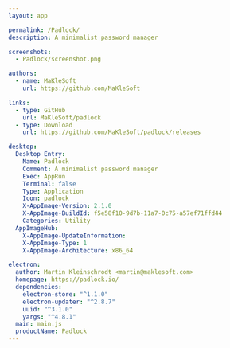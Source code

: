 ```yaml
---
layout: app

permalink: /Padlock/
description: A minimalist password manager

screenshots:
  - Padlock/screenshot.png

authors:
  - name: MaKleSoft
    url: https://github.com/MaKleSoft

links:
  - type: GitHub
    url: MaKleSoft/padlock
  - type: Download
    url: https://github.com/MaKleSoft/padlock/releases

desktop:
  Desktop Entry:
    Name: Padlock
    Comment: A minimalist password manager
    Exec: AppRun
    Terminal: false
    Type: Application
    Icon: padlock
    X-AppImage-Version: 2.1.0
    X-AppImage-BuildId: f5e58f10-9d7b-11a7-0c75-a57ef71ffd44
    Categories: Utility
  AppImageHub:
    X-AppImage-UpdateInformation: 
    X-AppImage-Type: 1
    X-AppImage-Architecture: x86_64

electron:
  author: Martin Kleinschrodt <martin@maklesoft.com>
  homepage: https://padlock.io/
  dependencies:
    electron-store: "^1.1.0"
    electron-updater: "^2.8.7"
    uuid: "^3.1.0"
    yargs: "^4.8.1"
  main: main.js
  productName: Padlock
---
```

